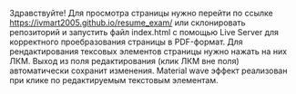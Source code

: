 Здравствуйте!
Для просмотра страницы нужно перейти по ссылке https://ivmart2005.github.io/resume_exam/ или склонировать репозиторий и запустить файл index.html с помощью Live Server для корректного проебразования страницы в PDF-формат.
Для рендактирования тексовых элементов страницы нужно нажать на них ЛКМ. Выход из поля редактирования (клик ЛКМ вне поля) автоматически сохранит изменения.
Material wave эффект реализован при клике по редактируемым текстовым элементам.
